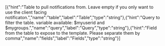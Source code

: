 [{"hint":"Table to pull notifications from. Leave empty if you only want to use the client facing notificaton.","name":"table","label":"Table","type":"string"},{"hint":"Query to filter the table. variable available: $myuserid and $mygroups.","name":"query","label":"Query","type":"string"},{"hint":"Field from the table to expose to the template. Please separate them by comma","name":"fields","label":"Fields","type":"string"}]